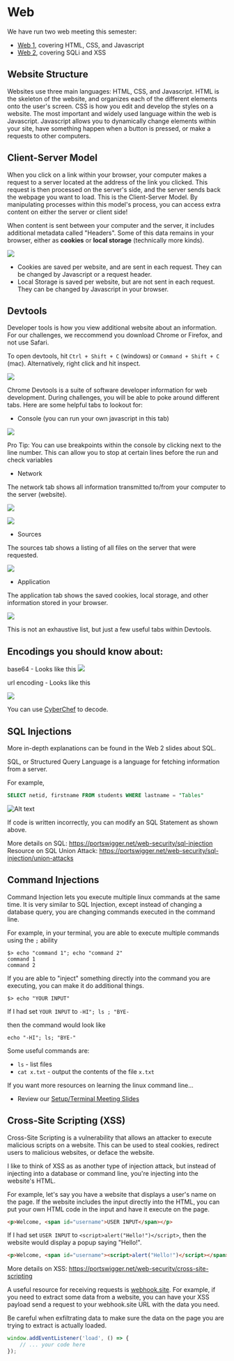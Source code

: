 # Web

We have run two web meeting this semester:

- [Web 1](https://sigpwny.com/meetings/fa2023/2023-09-07/), covering HTML, CSS, and Javascript
- [Web 2](https://sigpwny.com/meetings/fa2023/2023-09-14/), covering SQLi and XSS


## Website Structure

Websites use three main languages: HTML, CSS, and Javascript. HTML is the skeleton of the website, and organizes each of the different elements onto the user's screen. CSS is how you edit and develop the styles on a website. The most important and widely used language within the web is Javascript. Javascript allows you to dynamically change elements within your site, have something happen when a button is pressed, or make a requests to other computers.

## Client-Server Model

When you click on a link within your browser, your computer makes a request to a server located at the address of the link you clicked. This request is then processed on the server's side, and the server sends back the webpage you want to load. This is the Client-Server Model. By manipulating processes within this model's process, you can access extra content on either the server or client side!

When content is sent between your computer and the server, it includes additional metadata called "Headers". Some of this data remains in your browser, either as **cookies** or **local storage** (technically more kinds).

![](./images/network.png)

- Cookies are saved per website, and are sent in each request. They can be changed by Javascript or a request header.
- Local Storage is saved per website, but are not sent in each request. They can be changed by Javascript in your browser.

## Devtools

Developer tools is how you view additional website about an information. For our challenges, we reccommend you download Chrome or Firefox, and not use Safari.

To open devtools, hit `Ctrl + Shift + C` (windows) or `Command + Shift + C` (mac). Alternatively, right click and hit inspect.

![](./images/inspect_context.png)

Chrome Devtools is a suite of software developer information for web development. During challenges, you will be able to poke around different tabs. Here are some helpful tabs to lookout for:

* Console (you can run your own javascript in this tab)

![](./images/console.png)

Pro Tip: You can use breakpoints within the console by clicking next to the line number. This can allow you to stop at certain lines before the run and check variables

* Network

The network tab shows all information transmitted to/from your computer to the server (website).

![](./images/network2.png)

![](./images/network_3.png)

* Sources

The sources tab shows a listing of all files on the server that were requested.

![](./images/sources.png)

* Application

The application tab shows the saved cookies, local storage, and other information stored in your browser.

![](./images/application.png)

This is not an exhaustive list, but just a few useful tabs within Devtools.

## Encodings you should know about:

base64 - Looks like this 
![](./images/base64.png)

url encoding - Looks like this

![](./images/url_encode.png)

You can use [CyberChef](https://gchq.github.io/CyberChef/) to decode.

## SQL Injections

More in-depth explanations can be found in the Web 2 slides about SQL.

SQL, or Structured Query Language is a language for fetching information from a server.

For example,

```sql
SELECT netid, firstname FROM students WHERE lastname = "Tables"
```

![Alt text](./images/sql.png)

If code is written incorrectly, you can modify an SQL Statement as shown above.

More details on SQL: https://portswigger.net/web-security/sql-injection
Resource on SQL Union Attack: https://portswigger.net/web-security/sql-injection/union-attacks

## Command Injections

Command Injection lets you execute multiple linux commands at the same time. It is very similar to SQL Injection, except instead of 
changing a database query, you are changing commands executed in the command line.

For example, in your terminal, you are able to execute multiple commands using the `;` ability

```
$> echo "command 1"; echo "command 2"
command 1
command 2
```

If you are able to "inject" something directly into the command you are executing, you can make it do additional things.

```
$> echo "YOUR INPUT"
```

If I had set `YOUR INPUT` to `-HI"; ls ; "BYE-`

then the command would look like

```
echo "-HI"; ls; "BYE-"
```

Some useful commands are:

+ `ls` - list files
+ `cat x.txt` - output the contents of the file `x.txt`

If you want more resources on learning the linux command line...

+ Review our [Setup/Terminal Meeting Slides](https://sigpwny.com/meetings/fa2023/2023-09-03/)

## Cross-Site Scripting (XSS)

Cross-Site Scripting is a vulnerability that allows an attacker to execute malicious scripts on a website. This can be used to steal cookies, redirect users to malicious websites, or deface the website.

I like to think of XSS as as another type of injection attack, but instead of injecting into a database or command line, you're injecting into the website's HTML.

For example, let's say you have a website that displays a user's name on the page. If the website includes the input directly into the HTML, you can put your own HTML code in the input and have it execute on the page.

```html
<p>Welcome, <span id="username">USER INPUT</span></p>
```

If I had set `USER INPUT` to `<script>alert("Hello!")</script>`, then the website would display a popup saying "Hello!".

```html
<p>Welcome, <span id="username"><script>alert("Hello!")</script></span></p>
```

More details on XSS: https://portswigger.net/web-security/cross-site-scripting

A useful resource for receiving requests is [webhook.site](https://webhook.site/). For example, if you need to extract some data from a website, you can have your XSS payload send a request to your webhook.site URL with the data you need.

Be careful when exfiltrating data to make sure the data on the page you are trying to extract is actually loaded.

```js
window.addEventListener('load', () => {
    // ... your code here
});
```